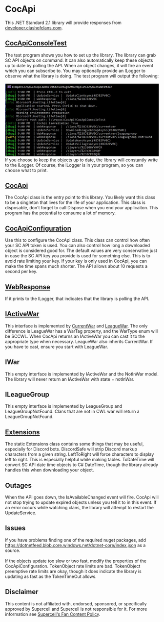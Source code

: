 # CocApi
This .NET Standard 2.1 library will provide responses from [developer.clashofclans.com](https://developer.clashofclans.com/#/).
 
## [CocApiConsoleTest](/CocApiConsoleTest)
The test program shows you how to set up the library.
The library can grab SC API objects on command.
It can also automatically keep these objects up to date by polling the API.
When an object changes, it will fire an event which you can subscribe to.
You may optionally provide an ILogger to observe what the library is doing.
The test program will output the following:<br/><br/>
![Test Program console output](/images/console.jpg)\
If you choose to keep the objects up to date, the library will constantly write to the ILogger.
Of course, the ILogger is in your program, so you can choose what to print.

## [CocApi](/CocApiLibrary/CocApi/CocApi.cs)
The CocApi class is the entry point to this library.
You likely want this class to be a singleton that lives for the life of your application.
This class is disposable, don't forget to call Dispose when you end your applicaiton.
This program has the potential to consume a lot of memory.

## [CocApiConfiguration](/CocApiLibrary/CocApiConfiguration.cs)
Use this to configure the CocApi class.
This class can control how often your SC API token is used.
You can also control how long a downloaded object is considered good for.
The default values are very conservative just in case the SC API key you provide is used for something else.
This is to avoid rate limiting your key.
If your key is only used in CocApi, you can make the time spans much shorter.
The API allows about 10 requests a second per key.

## [WebResponse](/CocApiLibrary/WebResponse.cs)
If it prints to the ILogger, that indicates that the library is polling the API.

## [IActiveWar](/CocApiLibrary/Models/War/IActiveWar.cs)
This interface is implemented by [CurrentWar](/CocApiLibrary/Models/War/CurrentWar.cs) and [LeagueWar](/CocApiLibrary/Models/War/LeagueWar.cs).
The only difference is LeagueWar has a WarTag property, and the WarType enum will be SCCWL.
When CocApi returns an IActiveWar you can cast it to the appropriate type when necessary.
LeagueWar also inherits CurrentWar.  If you have to cast, ensure you start with LeagueWar.

## IWar
This empty interface is implemented by IActiveWar and the NotInWar model.  The library will never return an IActiveWar with state = notInWar.

## ILeagueGroup
This empty interface is implemented by LeagueGroup and LeagueGroupNotFound.  Clans that are not in CWL war will return a LeagueGroupNotFound.

## [Extensions](/CocApiLibrary/Extensions.cs)
The static Extensions class contains some things that may be useful, especially for Discord bots.
DiscordSafe will strip Discord markup characters from a given string.
LeftToRight will force characters to display left to right.  This is especially helpful while making tables.
ToDateTime will convert SC API date time objects to C# DateTime, though the library already handles this when downloading your object.

## Outages
When the API goes down, the IsAvailableChanged event will fire.
CocApi will not stop trying to update expired objects unless you tell it to in this event.
If an error occurs while watching clans, the library will attempt to restart the UpdateService.

## Issues
If you have problems finding one of the required nuget packages, add https://dotnetfeed.blob.core.windows.net/dotnet-core/index.json as a source.</br></br>
If the objects update too slow or two fast, modify the properties of the CocApiConfiguration.  TokenObject rate limits are bad.  TokenObject preemptive rate limits are okay, though it does indicate the library is updating as fast as the TokenTimeOut allows. 

## Disclaimer
This content is not affiliated with, endorsed, sponsored, or specifically approved by Supercell and Supercell is not responsible for it. For more information see [Supercell's Fan Content Policy](https://supercell.com/en/fan-content-policy/).